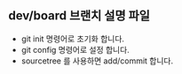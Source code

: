 ## dev/board 브랜치 설명 파일
* git init 명령어로 초기화 합니다.
* git config 명령어로 설정 합니다.
* sourcetree 를 사용하면 add/commit 합니다.
